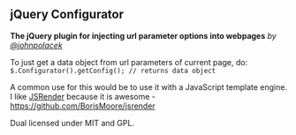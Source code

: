jQuery Configurator
-------------------

**The jQuery plugin for injecting url parameter options into webpages**
*by [@johnpolacek](http://twitter.com/johnpolacek)*

To just get a data object from url parameters of current page, do:
`$.Configurator().getConfig(); // returns data object`

A common use for this would be to use it with a JavaScript template engine. I like [JSRender](https://github.com/BorisMoore/jsrender) because it is awesome - https://github.com/BorisMoore/jsrender


Dual licensed under MIT and GPL.
